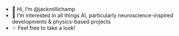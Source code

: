 - 👋 Hi, I’m @jackmillichamp
- 👀 I’m interested in all things AI, particularly neuroscience-inspired developments & physics-based projects
- ✨ Feel free to take a look!

<!---
jackmillichamp/jackmillichamp is a ✨ special ✨ repository because its `README.md` (this file) appears on your GitHub profile.
You can click the Preview link to take a look at your changes.
--->
